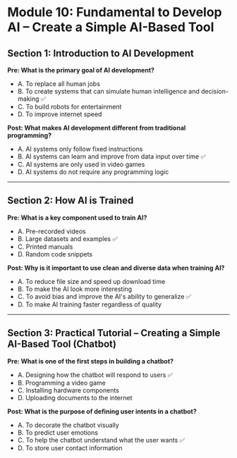 # Module 10: Fundamental to Develop AI – Create a Simple AI-Based Tool

## Section 1: Introduction to AI Development

**Pre: What is the primary goal of AI development?**  
- A. To replace all human jobs  
- B. To create systems that can simulate human intelligence and decision-making ✅  
- C. To build robots for entertainment  
- D. To improve internet speed  

**Post: What makes AI development different from traditional programming?**  
- A. AI systems only follow fixed instructions  
- B. AI systems can learn and improve from data input over time ✅  
- C. AI systems are only used in video games  
- D. AI systems do not require any programming logic  

---

## Section 2: How AI is Trained

**Pre: What is a key component used to train AI?**  
- A. Pre-recorded videos  
- B. Large datasets and examples ✅  
- C. Printed manuals  
- D. Random code snippets  

**Post: Why is it important to use clean and diverse data when training AI?**  
- A. To reduce file size and speed up download time  
- B. To make the AI look more interesting  
- C. To avoid bias and improve the AI's ability to generalize ✅  
- D. To make AI training faster regardless of quality  

---

## Section 3: Practical Tutorial – Creating a Simple AI-Based Tool (Chatbot)

**Pre: What is one of the first steps in building a chatbot?**  
- A. Designing how the chatbot will respond to users ✅  
- B. Programming a video game  
- C. Installing hardware components  
- D. Uploading documents to the internet  

**Post: What is the purpose of defining user intents in a chatbot?**  
- A. To decorate the chatbot visually  
- B. To predict user emotions  
- C. To help the chatbot understand what the user wants ✅  
- D. To store user contact information  
